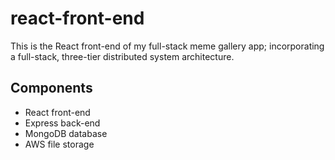 # react-front-end

This is the React front-end of my full-stack meme gallery app; incorporating a full-stack, three-tier distributed system architecture.

## Components
- React front-end
- Express back-end
- MongoDB database
- AWS file storage
